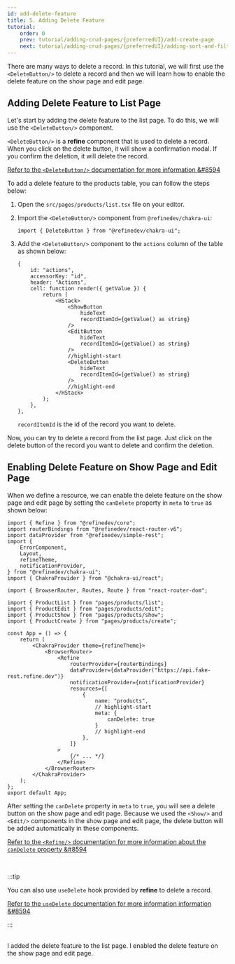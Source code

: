 ```yaml
---
id: add-delete-feature
title: 5. Adding Delete Feature
tutorial:
    order: 0
    prev: tutorial/adding-crud-pages/{preferredUI}/add-create-page
    next: tutorial/adding-crud-pages/{preferredUI}/adding-sort-and-filters
---
```


There are many ways to delete a record. In this tutorial, we will first use the `<DeleteButton/>` to delete a record and then we will learn how to enable the delete feature on the show page and edit page.

## Adding Delete Feature to List Page

Let's start by adding the delete feature to the list page. To do this, we will use the `<DeleteButton/>` component.

`<DeleteButton/>` is a **refine** component that is used to delete a record. When you click on the delete button, it will show a confirmation modal. If you confirm the deletion, it will delete the record.

[Refer to the `<DeleteButton/>` documentation for more information &#8594](/docs/api-reference/chakra-ui/components/buttons/delete-button/)

To add a delete feature to the products table, you can follow the steps below:

1. Open the `src/pages/products/list.tsx` file on your editor.

2. Import the `<DeleteButton/>` component from `@refinedev/chakra-ui`:

    ```tsx
    import { DeleteButton } from "@refinedev/chakra-ui";
    ```

3. Add the `<DeleteButton/>` component to the `actions` column of the table as shown below:

    ```tsx
    {
        id: "actions",
        accessorKey: "id",
        header: "Actions",
        cell: function render({ getValue }) {
            return (
                <HStack>
                    <ShowButton
                        hideText
                        recordItemId={getValue() as string}
                    />
                    <EditButton
                        hideText
                        recordItemId={getValue() as string}
                    />
                    //highlight-start
                    <DeleteButton
                        hideText
                        recordItemId={getValue() as string}
                    />
                    //highlight-end
                </HStack>
            );
        },
    },
    ```

    `recordItemId` is the id of the record you want to delete.

Now, you can try to delete a record from the list page. Just click on the delete button of the record you want to delete and confirm the deletion.

## Enabling Delete Feature on Show Page and Edit Page

When we define a resource, we can enable the delete feature on the show page and edit page by setting the `canDelete` property in `meta` to `true` as shown below:

```tsx src="src/App.tsx"
import { Refine } from "@refinedev/core";
import routerBindings from "@refinedev/react-router-v6";
import dataProvider from "@refinedev/simple-rest";
import {
    ErrorComponent,
    Layout,
    refineTheme,
    notificationProvider,
} from "@refinedev/chakra-ui";
import { ChakraProvider } from "@chakra-ui/react";

import { BrowserRouter, Routes, Route } from "react-router-dom";

import { ProductList } from "pages/products/list";
import { ProductEdit } from "pages/products/edit";
import { ProductShow } from "pages/products/show";
import { ProductCreate } from "pages/products/create";

const App = () => {
    return (
        <ChakraProvider theme={refineTheme}>
            <BrowserRouter>
                <Refine
                    routerProvider={routerBindings}
                    dataProvider={dataProvider("https://api.fake-rest.refine.dev")}
                    notificationProvider={notificationProvider}
                    resources={[
                        {
                            name: "products",
                            // highlight-start
                            meta: {
                                canDelete: true
                            }
                            // highlight-end
                        },
                    ]}
                >
                    {/* ... */}
                </Refine>
            </BrowserRouter>
        </ChakraProvider>
    );
};
export default App;
```

After setting the `canDelete` property in `meta` to `true`, you will see a delete button on the show page and edit page. Because we used the `<Show/>` and `<Edit/>` components in the show page and edit page, the delete button will be added automatically in these components.

[Refer to the `<Refine/>` documentation for more information about the `canDelete` property &#8594](/docs/api-reference/core/components/refine-config.md#candelete)

<br/>

:::tip

You can also use `useDelete` hook provided by **refine** to delete a record.

[Refer to the `useDelete` documentation for more information information &#8594](/docs/api-reference/core/hooks/data/useDelete/)

:::

<br/>

<Checklist>

<ChecklistItem id="add-delete-feature-chakra-ui">
I added the delete feature to the list page.
</ChecklistItem>
<ChecklistItem id="add-delete-feature-chakra-ui-2">
I enabled the delete feature on the show page and edit page.
</ChecklistItem>

</Checklist>
